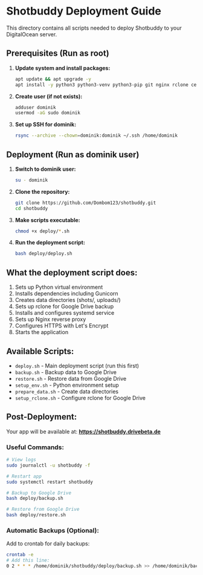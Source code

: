 # Shotbuddy Deployment Guide

This directory contains all scripts needed to deploy Shotbuddy to your DigitalOcean server.

## Prerequisites (Run as root)

1. **Update system and install packages:**
   ```bash
   apt update && apt upgrade -y
   apt install -y python3 python3-venv python3-pip git nginx rclone certbot python3-certbot-nginx curl
   ```

2. **Create user (if not exists):**
   ```bash
   adduser dominik
   usermod -aG sudo dominik
   ```

3. **Set up SSH for dominik:**
   ```bash
   rsync --archive --chown=dominik:dominik ~/.ssh /home/dominik
   ```

## Deployment (Run as dominik user)

1. **Switch to dominik user:**
   ```bash
   su - dominik
   ```

2. **Clone the repository:**
   ```bash
   git clone https://github.com/Dombom123/shotbuddy.git
   cd shotbuddy
   ```

3. **Make scripts executable:**
   ```bash
   chmod +x deploy/*.sh
   ```

4. **Run the deployment script:**
   ```bash
   bash deploy/deploy.sh
   ```

## What the deployment script does:

1. Sets up Python virtual environment
2. Installs dependencies including Gunicorn
3. Creates data directories (shots/, uploads/)
4. Sets up rclone for Google Drive backup
5. Installs and configures systemd service
6. Sets up Nginx reverse proxy
7. Configures HTTPS with Let's Encrypt
8. Starts the application

## Available Scripts:

- `deploy.sh` - Main deployment script (run this first)
- `backup.sh` - Backup data to Google Drive
- `restore.sh` - Restore data from Google Drive
- `setup_env.sh` - Python environment setup
- `prepare_data.sh` - Create data directories
- `setup_rclone.sh` - Configure rclone for Google Drive

## Post-Deployment:

Your app will be available at: **https://shotbuddy.drivebeta.de**

### Useful Commands:
```bash
# View logs
sudo journalctl -u shotbuddy -f

# Restart app
sudo systemctl restart shotbuddy

# Backup to Google Drive
bash deploy/backup.sh

# Restore from Google Drive
bash deploy/restore.sh
```

### Automatic Backups (Optional):
Add to crontab for daily backups:
```bash
crontab -e
# Add this line:
0 2 * * * /home/dominik/shotbuddy/deploy/backup.sh >> /home/dominik/backup.log 2>&1
``` 